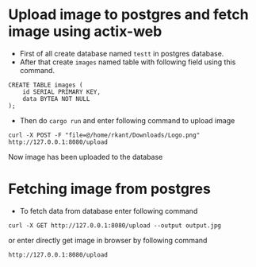 # Upload image to postgres and fetch image using actix-web 
* First of all create database named ```testt``` in postgres database.
* After that create ```images``` named table with following field using this command.
```
CREATE TABLE images (
    id SERIAL PRIMARY KEY,
    data BYTEA NOT NULL
);
```
* Then do ```cargo run``` and enter following command to upload image
```
curl -X POST -F "file=@/home/rkant/Downloads/Logo.png" http://127.0.0.1:8080/upload
```
Now image has been uploaded to the database

# Fetching image from postgres
* To fetch data from database enter following command
```
curl -X GET http://127.0.0.1:8080/upload --output output.jpg
```
or enter directly get image in browser by following command
```
http://127.0.0.1:8080/upload
```
